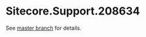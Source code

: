 # Sitecore.Support.208634

See [master branch](https://github.com/sitecoresupport/Sitecore.Support.208634) for details.